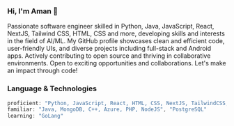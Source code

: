 ### Hi, I'm Aman 👋

<p> Passionate software engineer skilled in Python, Java, JavaScript, React, NextJS, Tailwind CSS, HTML, CSS and more, developing skills and interests in the field of AI/ML. My GitHub profile showcases clean and efficient code, user-friendly UIs, and diverse projects including full-stack and Android apps. Actively contributing to open source and thriving in collaborative environments. Open to exciting opportunities and collaborations. Let's make an impact through code! </p>

### Language & Technologies
```javascript
proficient: "Python, JavaScript, React, HTML, CSS, NextJS, TailwindCSS, SQL, Firebase"
familiar: "Java, MongoDB, C++, Azure, PHP, NodeJS", "PostgreSQL"
learning: "GoLang"
```

<!-- ![Aman's GitHub stats](https://github-readme-stats.vercel.app/api?username=Amandeep2230&show_icons=true&theme=radical) -->

